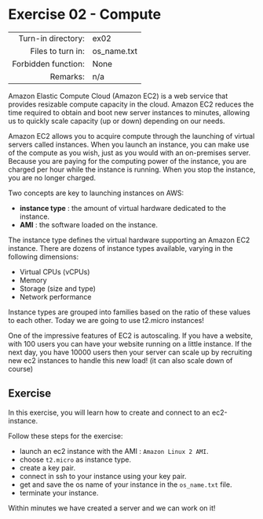 # Exercise 02 - Compute

|                         |                    |
| -----------------------:| ------------------ |
|   Turn-in directory:    |  ex02              |
|   Files to turn in:     |  os_name.txt       |
|   Forbidden function:   |  None              |
|   Remarks:              |  n/a               |

Amazon Elastic Compute Cloud (Amazon EC2) is a web service that provides resizable compute capacity in the cloud. Amazon EC2 reduces the time required to obtain and boot new server instances to minutes, allowing us to quickly scale capacity (up or down) depending on our needs.

Amazon EC2 allows you to acquire compute through the launching of virtual servers called instances. When you launch an instance, you can make use of the compute as you wish, just as you would with an on-premises server. Because you are paying for the computing power of the instance, you are charged per hour while the instance is running. When you stop the instance, you are no longer charged.

Two concepts are key to launching instances on AWS:
- **instance type** : the amount of virtual hardware dedicated to the instance.
- **AMI** : the software loaded on the instance.

The instance type defines the virtual hardware supporting an Amazon EC2 instance. There are dozens of instance types available, varying in the following dimensions:

- Virtual CPUs (vCPUs)
- Memory
- Storage (size and type)
- Network performance

Instance types are grouped into families based on the ratio of these values to each other. Today we are going to use t2.micro instances!

One of the impressive features of EC2 is autoscaling. If you have a website, with 100 users you can have your website running on a little instance. If the next day, you have 10000 users then your server can scale up by recruiting new ec2 instances to handle this new load! (it can also scale down of course)

## Exercise

In this exercise, you will learn how to create and connect to an ec2-instance. 

Follow these steps for the exercise:
- launch an ec2 instance with the AMI : `Amazon Linux 2 AMI`.
- choose `t2.micro` as instance type.
- create a key pair.
- connect in ssh to your instance using your key pair.
- get and save the os name of your instance in the `os_name.txt` file.
- terminate your instance.

Within minutes we have created a server and we can work on it!